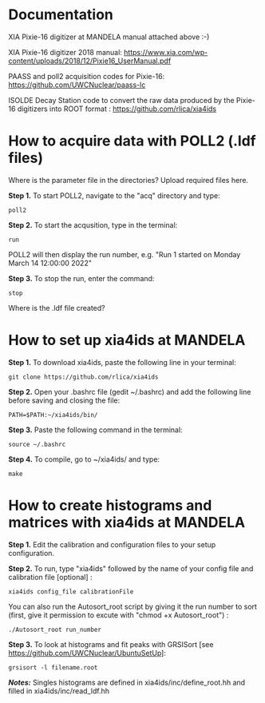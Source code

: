 # Documentation

XIA Pixie-16 digitizer at MANDELA manual attached above :-)

XIA Pixie-16 digitizer 2018 manual: https://www.xia.com/wp-content/uploads/2018/12/Pixie16_UserManual.pdf

PAASS and poll2 acquisition codes for Pixie-16: https://github.com/UWCNuclear/paass-lc

ISOLDE Decay Station code to convert the raw data produced by the Pixie-16 digitizers into ROOT format : https://github.com/rlica/xia4ids

#  How to acquire data with POLL2 (.ldf files)

Where is the parameter file in the directories? Upload required files here.

**Step 1.** To start POLL2, navigate to the "acq" directory and type:

    poll2
   
**Step 2.** To start the acqusition, type in the terminal:

    run

POLL2 will then display the run number, e.g. "Run 1 started on Monday March 14 12:00:00 2022"

**Step 3.** To stop the run, enter the command:

    stop
    
Where is the .ldf file created?    
      
# How to set up xia4ids at MANDELA

**Step 1.**	To download xia4ids, paste the following line in your terminal:

    git clone https://github.com/rlica/xia4ids
    
**Step 2.**	Open your .bashrc file (gedit ~/.bashrc) and add the following line before saving and closing the file:

    PATH=$PATH:~/xia4ids/bin/

**Step 3.**	Paste the following command in the terminal:

    source ~/.bashrc

**Step 4.**	To compile, go to ~/xia4ids/ and type:

    make
   
# How to create histograms and matrices with xia4ids at MANDELA

**Step 1.** Edit the calibration and configuration files to your setup configuration.

**Step 2.**	To run, type "xia4ids" followed by the name of your config file and calibration file [optional] :

    xia4ids config_file calibrationFile
    
You can also run the Autosort_root script by giving it the run number to sort (first, give it permission to excute with "chmod +x Autosort_root") : 

    ./Autosort_root run_number

**Step 3.**	To look at histograms and fit peaks with GRSISort [see https://github.com/UWCNuclear/UbuntuSetUp]:

    grsisort -l filename.root
    

***Notes:*** Singles histograms are defined in xia4ids/inc/define_root.hh and filled in xia4ids/inc/read_ldf.hh
 
